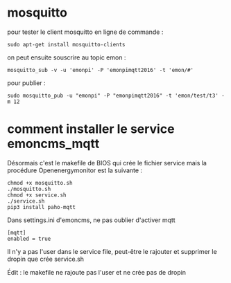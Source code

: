 # mosquitto

pour tester le client mosquitto en ligne de commande :
```
sudo apt-get install mosquitto-clients
```
on peut ensuite souscrire au topic emon :
```
mosquitto_sub -v -u 'emonpi' -P 'emonpimqtt2016' -t 'emon/#'
```
pour publier :
```
sudo mosquitto_pub -u "emonpi" -P "emonpimqtt2016" -t 'emon/test/t3' -m 12
```


# comment installer le service emoncms_mqtt

Désormais c'est le makefile de BIOS qui crée le fichier service mais la procédure Openenergymonitor est la suivante :
 
```
chmod +x mosquitto.sh
./mosquitto.sh
chmod +x service.sh
./service.sh
pip3 install paho-mqtt
```
Dans settings.ini d'emoncms, ne pas oublier d'activer mqtt
```
[mqtt]
enabled = true
```
Il n'y a pas l'user dans le service file, peut-être le rajouter et supprimer le dropin que crée service.sh

Édit : le makefile ne rajoute pas l'user et ne crée pas de dropin
